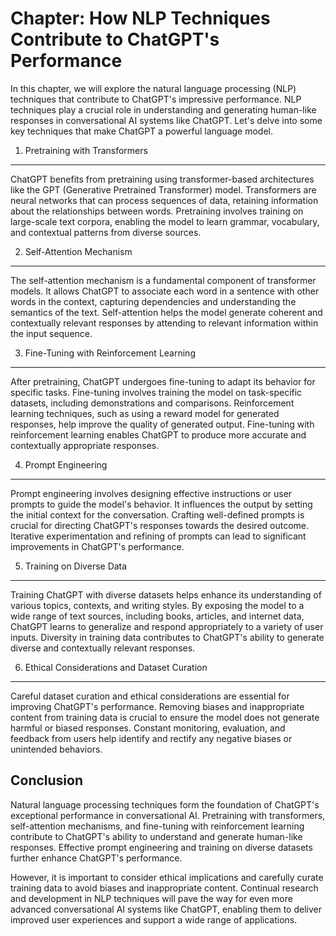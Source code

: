 Chapter: How NLP Techniques Contribute to ChatGPT's Performance
===============================================================

In this chapter, we will explore the natural language processing (NLP) techniques that contribute to ChatGPT's impressive performance. NLP techniques play a crucial role in understanding and generating human-like responses in conversational AI systems like ChatGPT. Let's delve into some key techniques that make ChatGPT a powerful language model.

1. Pretraining with Transformers
--------------------------------

ChatGPT benefits from pretraining using transformer-based architectures like the GPT (Generative Pretrained Transformer) model. Transformers are neural networks that can process sequences of data, retaining information about the relationships between words. Pretraining involves training on large-scale text corpora, enabling the model to learn grammar, vocabulary, and contextual patterns from diverse sources.

2. Self-Attention Mechanism
---------------------------

The self-attention mechanism is a fundamental component of transformer models. It allows ChatGPT to associate each word in a sentence with other words in the context, capturing dependencies and understanding the semantics of the text. Self-attention helps the model generate coherent and contextually relevant responses by attending to relevant information within the input sequence.

3. Fine-Tuning with Reinforcement Learning
------------------------------------------

After pretraining, ChatGPT undergoes fine-tuning to adapt its behavior for specific tasks. Fine-tuning involves training the model on task-specific datasets, including demonstrations and comparisons. Reinforcement learning techniques, such as using a reward model for generated responses, help improve the quality of generated output. Fine-tuning with reinforcement learning enables ChatGPT to produce more accurate and contextually appropriate responses.

4. Prompt Engineering
---------------------

Prompt engineering involves designing effective instructions or user prompts to guide the model's behavior. It influences the output by setting the initial context for the conversation. Crafting well-defined prompts is crucial for directing ChatGPT's responses towards the desired outcome. Iterative experimentation and refining of prompts can lead to significant improvements in ChatGPT's performance.

5. Training on Diverse Data
---------------------------

Training ChatGPT with diverse datasets helps enhance its understanding of various topics, contexts, and writing styles. By exposing the model to a wide range of text sources, including books, articles, and internet data, ChatGPT learns to generalize and respond appropriately to a variety of user inputs. Diversity in training data contributes to ChatGPT's ability to generate diverse and contextually relevant responses.

6. Ethical Considerations and Dataset Curation
----------------------------------------------

Careful dataset curation and ethical considerations are essential for improving ChatGPT's performance. Removing biases and inappropriate content from training data is crucial to ensure the model does not generate harmful or biased responses. Constant monitoring, evaluation, and feedback from users help identify and rectify any negative biases or unintended behaviors.

Conclusion
----------

Natural language processing techniques form the foundation of ChatGPT's exceptional performance in conversational AI. Pretraining with transformers, self-attention mechanisms, and fine-tuning with reinforcement learning contribute to ChatGPT's ability to understand and generate human-like responses. Effective prompt engineering and training on diverse datasets further enhance ChatGPT's performance.

However, it is important to consider ethical implications and carefully curate training data to avoid biases and inappropriate content. Continual research and development in NLP techniques will pave the way for even more advanced conversational AI systems like ChatGPT, enabling them to deliver improved user experiences and support a wide range of applications.
